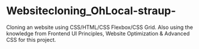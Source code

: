 # Websitecloning_OhLocal-straup-
Cloning an website using CSS/HTML/CSS Flexbox/CSS Grid. Also using the knowledge from Frontend UI Principles, Website Optimization &amp; Advanced CSS for this project.
